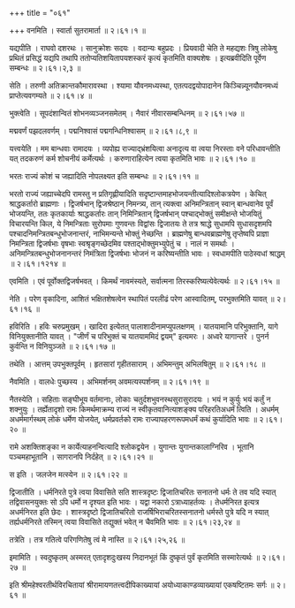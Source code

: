 +++
title = "०६१"

+++
वनमिति । स्वार्ता सुतरामार्ता  ॥  २।६१।१  ॥   

  

यद्यपीति । राघवो दशरथः । सानुक्रोशः सदयः । वदान्यः बहुप्रदः । प्रियवादी चेति ते महद्यशः त्रिषु लोकेषु प्रथितं प्रसिद्धं यद्यपि तथापि ततोप्यतिशयितापयशस्करं कृत्यं कृतमिति वाक्यशेषः । इत्यब्रवीदिति पूर्वेण सम्बन्धः  ॥  २।६१।२,३  ॥   

  

सेति । तरुणी अतिक्रान्तकौमारावस्था । श्यामा यौवनमध्यस्था, एतत्पदद्वयोपादानेन किञ्चिन्न्यूनयौवनमध्यं प्राप्तेत्यवगम्यते  ॥  २।६१।४  ॥   

  

भुक्त्वेति । सूपदंशान्वितं शोभनव्यञ्जनसमेतम् । नैवारं नीवारसम्बन्धिनम्  ॥  २।६१।५७  ॥   

  

मद्मवर्णं पझदलवर्णम् । पद्मनिश्वासं पद्मगन्धिनिश्वासम्  ॥  २।६१।८,९  ॥   

  

यत्त्वयेति । मम बान्धवाः रामादयः । व्यपोह्य राज्याद्भ्रंशयित्वा अनादृत्य वा त्वया निरस्ताः वने परिधावन्तीति यत् तदकरुणं कर्म शोचनीयं कर्मेत्यर्थः । करुणाराहित्येन त्वया कृतमिति भावः  ॥  २।६१।१०  ॥   

  

भरतः राज्यं कोशं च जह्यादिति नोपलक्ष्यत इति सम्बन्धः  ॥  २।६१।११  ॥   

  

भरतो राज्यं जह्याच्चेदपि रामस्तु न प्रतिगृह्णीयादिति सदृष्टान्तमाहभोजयन्तीत्यादिश्लोकत्रयेण । केचित् श्राद्धकर्तारो ब्राह्मणाः । द्विजर्षभान् द्विजश्रेष्ठान् निमन्त्र्य, तान् त्यक्त्वा अनिमन्त्रितान् स्वान् बान्धवानेव पूर्वं भोजयन्ति, ततः कृतकार्याः श्राद्धकर्तारः तान् निमिन्त्रितान् द्विजर्षभान् पश्चाद्भोक्तुं समीक्षन्ते भोजयितुं विचारयन्ति किल, ये निमन्त्रिताः सुरोपमाः गुणवन्तः विद्वांसः द्विजातयः ते तत्र श्राद्धे सुधामपि सुधासदृशमपि पश्चादनिमन्त्रितबन्धुभोजनान्तरं, नाभिमन्यन्ते भोक्तुं नेच्छन्ति । ब्राह्मणेषु बान्धवब्राह्मणेषु तृप्तेष्वपि प्राज्ञा निमन्त्रिता द्विजर्षभाः वृषभाः स्वश्रृङ्गच्छेदमिव पश्ताद्भोक्तुमभ्युपेतुं च । नालं न समर्थाः । अनिमन्त्रितबन्धुभोजनानन्तरं निमंत्रिता द्विजर्षभाः भोजनं न करिष्यन्तीति भावः । स्वधामपीति पाठेस्वधां श्राद्धम्  ॥  २।६१।१२१४  ॥   

  

एवमिति । एवं पूर्वोक्तद्विजर्षभवत् । किमर्थं नावमंस्यते, सर्वात्मना तिरस्करिष्यत्येवेत्यर्थः  ॥  २।६१।१५  ॥   

  

नेति । परेण वृकादिना, आशितं भक्षितशेषत्वेन स्थापितं परलीढं परेण आस्वादितम्, परभुक्तमिति यावत्  ॥  २।६१।१६  ॥   

  

हविरिति । हविः चरुप्रमुखम् । खादिरा इत्येतत् पालाशादीनामप्युपलक्षणम् । यातयामानि परिभुक्तानि, यागे विनियुक्तानीति यावत् । "जीर्णं च परिभुक्तं च यातयाममिदं द्वयम्" इत्यमरः । अध्वरे यागान्तरे । पुनर्न कुर्वन्ति न विनियुञ्जते  ॥  २।६१।१७  ॥   

  

तथेति । आत्तम् उपभुक्तपूर्वम् । हृतसारां गृहीतसाराम् । अभिमन्तुम् अभिलषितुम्  ॥  २।६१।१८  ॥   

  

नैवमिति । वालधेः पुच्छस्य । अभिमर्शनम् अवमत्यस्पर्शनम्  ॥  २।६१।१९  ॥   

  

नैतस्येति । सहिताः सङ्घीभूय वर्तमानाः, लोकाः चतुर्दशभुवनस्थसुरासुरादयः । भयं न कुर्युः भयं कर्तुं न शक्नुयुः । तर्ह्येतादृशो रामः किमर्थमाक्रम्य राज्यं न स्वीकृतवानित्याशङ्क्य परिहरतिअधर्मं त्विति । अधर्मम् अधर्ममार्गस्थम् लोकं धर्मेण योजयेत्, धर्मप्रवर्तको रामः राज्यापहरणरूपमधर्मं कथं कुर्यादिति भावः  ॥  २।६१।२०  ॥   

  

रामे अशक्तिशङ्का न कार्येत्याहनन्वित्यादि श्लोकद्वयेन । युगान्तः युगान्तकालाग्निरिव । भूतानि पञ्चमहाभूतानि । सागरानपि निर्दहेत्  ॥  २।६१।२१  ॥   

  

स इति । जलजेन मत्स्येन  ॥  २।६१।२२  ॥   

  

द्विजातीति । धर्मनिरते पुत्रे त्वया विवासिते सति शास्त्रदृष्टः द्विजातिचरितः सनातनो धर्मः ते तव यदि स्यात् तद्विवासनयुक्तः सो ऽपि धर्मो न दृश्यत इति भावः । यद्वा नकारो ऽत्राध्याहर्तव्यः । तेधर्मनिरत इत्यत्र अधर्मनिरत इति छेदः । शास्त्रदृष्टो द्विजातिचरितो राजर्षिभिराचरितस्सनातनो धर्मस्ते पुत्रे यदि न स्यात् तर्ह्यधर्मनिरते तस्मिन् त्वया विवासिते तद्युक्तं भवेत् न चैवमिति भावः  ॥  २।६१।२३,२४  ॥   

  

तत्रेति । तत्र गतित्वे परिगणितेषु त्वं मे नास्ति  ॥  २।६१।२५,२६  ॥   

  

इमामिति । स्वदुष्कृतम् अस्मरत् एतादृशदुःखस्य निदानभूतं किं दुष्कृतं पुर्वं कृतमिति सस्मारेत्यर्थः  ॥  २।६१।२७  ॥   

  

इति श्रीमहेश्वरतीर्थविरचितायां श्रीरामायणतत्त्वदीपिकाख्यायां अयोध्याकाण्डव्याख्यायां एकषष्टितमः सर्गः  ॥  २।६१  ॥   

  

  

